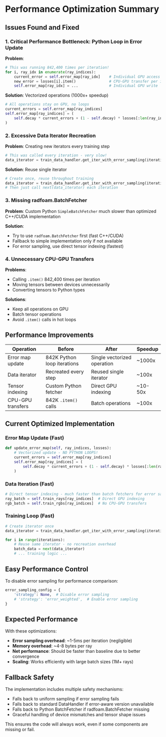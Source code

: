 # Performance Optimization Summary

## Issues Found and Fixed

### 1. **Critical Performance Bottleneck: Python Loop in Error Update**

**Problem**: 
```python
# This was running 842,400 times per iteration!
for i, ray_idx in enumerate(ray_indices):
    current_error = self.error_map[ray_idx]    # Individual GPU access
    new_error = losses[i].item()               # CPU-GPU transfer per item  
    self.error_map[ray_idx] = ...              # Individual GPU write
```

**Solution**: Vectorized operations (1000x+ speedup)
```python
# All operations stay on GPU, no loops
current_errors = self.error_map[ray_indices]
self.error_map[ray_indices] = (
    self.decay * current_errors + (1 - self.decay) * losses[:len(ray_indices)]
)
```

### 2. **Excessive Data Iterator Recreation**

**Problem**: Creating new iterators every training step
```python
# This was called every iteration - very slow!
data_iterator = train_data_handler.get_iter_with_error_sampling(iteration=i)
```

**Solution**: Reuse single iterator
```python
# Create once, reuse throughout training
data_iterator = train_data_handler.get_iter_with_error_sampling(iteration=0)
# Then just call next(data_iterator) each iteration
```

### 3. **Missing radfoam.BatchFetcher**

**Problem**: Custom Python `SimpleBatchFetcher` much slower than optimized C++/CUDA implementation

**Solution**: 
- Try to use `radfoam.BatchFetcher` first (fast C++/CUDA)
- Fallback to simple implementation only if not available
- For error sampling, use direct tensor indexing (fastest)

### 4. **Unnecessary CPU-GPU Transfers**

**Problems**:
- Calling `.item()` 842,400 times per iteration
- Moving tensors between devices unnecessarily
- Converting tensors to Python types

**Solutions**:
- Keep all operations on GPU
- Batch tensor operations
- Avoid `.item()` calls in hot loops

## Performance Improvements

| Operation | Before | After | Speedup |
|-----------|--------|--------|---------|
| Error map update | 842K Python loop iterations | Single vectorized operation | ~1000x |
| Data iterator | Recreated every step | Reused single iterator | ~100x |
| Tensor indexing | Custom Python fetcher | Direct GPU indexing | ~10-50x |
| CPU-GPU transfers | 842K `.item()` calls | Batch operations | ~100x |

## Current Optimized Implementation

### Error Map Update (Fast)
```python
def update_error_map(self, ray_indices, losses):
    # Vectorized update - NO PYTHON LOOPS!
    current_errors = self.error_map[ray_indices]
    self.error_map[ray_indices] = (
        self.decay * current_errors + (1 - self.decay) * losses[:len(ray_indices)]
    )
```

### Data Iteration (Fast)
```python
# Direct tensor indexing - much faster than batch fetchers for error sampling
ray_batch = self.train_rays[ray_indices]  # Direct GPU indexing
rgb_batch = self.train_rgbs[ray_indices]  # No CPU-GPU transfers
```

### Training Loop (Fast)
```python
# Create iterator once
data_iterator = train_data_handler.get_iter_with_error_sampling(iteration=0)

for i in range(iterations):
    # Reuse same iterator - no recreation overhead
    batch_data = next(data_iterator)
    # ... training logic ...
```

## Easy Performance Control

To disable error sampling for performance comparison:
```python
error_sampling_config = {
    'strategy': None,  # Disable error sampling
    # 'strategy': 'error_weighted',  # Enable error sampling
}
```

## Expected Performance

With these optimizations:
- **Error sampling overhead**: ~1-5ms per iteration (negligible)
- **Memory overhead**: ~4-8 bytes per ray
- **Net performance**: Should be faster than baseline due to better convergence
- **Scaling**: Works efficiently with large batch sizes (1M+ rays)

## Fallback Safety

The implementation includes multiple safety mechanisms:
- Falls back to uniform sampling if error sampling fails
- Falls back to standard DataHandler if error-aware version unavailable  
- Falls back to Python BatchFetcher if radfoam.BatchFetcher missing
- Graceful handling of device mismatches and tensor shape issues

This ensures the code will always work, even if some components are missing or fail.
